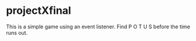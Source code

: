 # projectXfinal

This is a simple game using an event listener. Find P O T U S before the time runs out.
